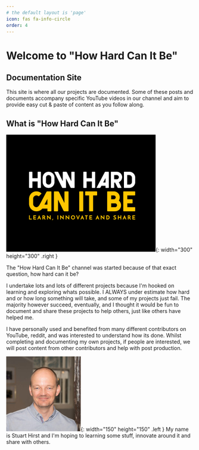 ```yaml
---
# the default layout is 'page'
icon: fas fa-info-circle
order: 4
---
```


# Welcome to "How Hard Can It Be"
## Documentation Site
This site is where all our projects are documented. Some of these posts and documents accompany specific YouTube videos in our channel and aim to provide easy cut & paste of content as you follow along.

## What is "How Hard Can It Be"

![Desktop View](/assets/img/brand/HHCIB_Black_BG_small-boarder.png){: width="300" height="300" .right }

The "How Hard Can It Be" channel was started because of that exact question, how hard can it be? 

I undertake lots and lots of different projects because I'm hooked on learning and exploring whats possible. I ALWAYS under estimate how hard and or how long something will take, and some of my projects just fail. The majority however succeed, eventually, and I thought it would be fun to document and share these projects to help others, just like others have helped me.  

I have personally used and benefited from many different contributors on YouTube, reddit, and was interested to understand how its done. Whilst completing and documenting my own projects, if people are interested, we will post content from other contributors and help with post production.


![Desktop View](/assets/img/brand/sh-profile-pic.jpeg){: width="150" height="150" .left } My name is Stuart Hirst and I'm hoping to learning some stuff, innovate around it and share with others.